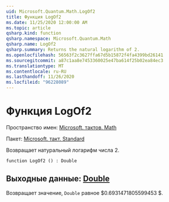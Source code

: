 ```yaml
---
uid: Microsoft.Quantum.Math.LogOf2
title: Функция LogOf2
ms.date: 11/25/2020 12:00:00 AM
ms.topic: article
qsharp.kind: function
qsharp.namespace: Microsoft.Quantum.Math
qsharp.name: LogOf2
qsharp.summary: Returns the natural logarithm of 2.
ms.openlocfilehash: 56563f2c3627ffa67d5b15872f4fa4399bd26141
ms.sourcegitcommit: a87c1aa8e7453360025e47ba614f25b02ea84ec3
ms.translationtype: MT
ms.contentlocale: ru-RU
ms.lasthandoff: 11/26/2020
ms.locfileid: "96228089"
---
```

# <a name="logof2-function"></a>Функция LogOf2

Пространство имен: [Microsoft. тактов. Math](xref:Microsoft.Quantum.Math)

Пакет: [Microsoft. такт. Standard](https://nuget.org/packages/Microsoft.Quantum.Standard)


Возвращает натуральный логарифм числа 2.

```qsharp
function LogOf2 () : Double
```


## <a name="output--double"></a>Выходные данные: [Double](xref:microsoft.quantum.lang-ref.double)

Возвращает значение, `Double` равное $0.6931471805599453 $.